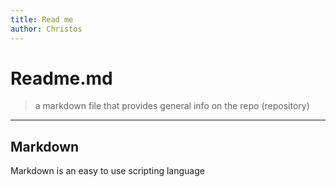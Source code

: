 ```yaml
---
title: Read me
author: Christos
---
```


# Readme.md
> a markdown file that provides general info on the repo (repository)
---
## Markdown
Markdown is an easy to use scripting language 
